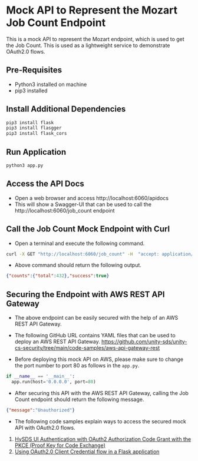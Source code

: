 # Mock API to Represent the Mozart Job Count Endpoint

This is a mock API to represent the Mozart endpoint, which is used to get the Job Count. This is used as a lightweight service
to demonstrate OAuth2.0 flows.

## Pre-Requisites

- Python3 installed on machine
- pip3 installed

## Install Additional Dependencies

```bash
pip3 install flask
pip3 install flasgger
pip3 install flask_cors 
```

## Run Application

```bash
python3 app.py
```

## Access the API Docs

* Open a web browser and access http://localhost:6060/apidocs 
* This will show a Swagger-UI that can be used to call the http://localhost:6060/job_count endpoint

## Call the Job Count Mock Endpoint with Curl

* Open a terminal and execute the following command.
```bash
curl -X GET "http://localhost:6060/job_count" -H  "accept: application/json"
```
* Above command should return the following output.
```json
{"counts":{"total":432},"success":true}
```

## Securing the Endpoint with AWS REST API Gateway

* The above endpoint can be easily secured with the help of an AWS REST API Gateway.

* The following GitHub URL contains YAML files that can be used to deploy an AWS REST API Gateway.
https://github.com/unity-sds/unity-cs-security/tree/main/code-samples/aws-api-gateway-rest 

* Before deploying this mock API on AWS, please make sure to change the port number to port 80 as follows in the `app.py`.
```python
if __name__ == '__main__':
  app.run(host='0.0.0.0', port=80)
```

* After securing this API with the AWS REST API Gateway, calling the Job Count endpoint should return the following message.
```json
{"message":"Unauthorized"}
```

* The following code samples explain ways to access the secured mock API with OAuth2.0 flows.
1. [HySDS UI Authentication with OAuth2 Authorization Code Grant with the PKCE (Proof Key for Code Exchange)](https://github.com/unity-sds/unity-cs-security/tree/main/code-samples/hysds_ui_auth)
2. [Using OAuth2.0 Client Credential flow in a Flask application](https://github.com/unity-sds/unity-cs-security/tree/main/code-samples/hysds_mozart_mock_consumer)
